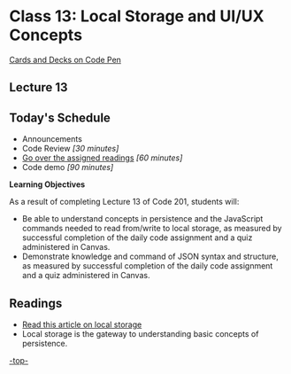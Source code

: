 # Class 13: Local Storage and UI/UX Concepts

[Cards and Decks on Code Pen](https://codepen.io/agrampa/pen/Oryppv?editors=0100)

<a id="top"></a>
## Lecture 13

## Today's Schedule
- Announcements
- Code Review *[30 minutes]*
- [Go over the assigned readings](#readings) *[60 minutes]*
- Code demo *[90 minutes]*

**Learning Objectives**

As a result of completing Lecture 13 of Code 201, students will:
- Be able to understand concepts in persistence and the JavaScript commands needed to read from/write to local storage, as measured by successful completion of the daily code assignment and a quiz administered in Canvas.
- Demonstrate knowledge and command of JSON syntax and structure, as measured by successful completion of the daily code assignment and a quiz administered in Canvas.

<a id="readings"></a>

## Readings

- [Read this article on local storage](http://diveintohtml5.info/storage.html)
- Local storage is the gateway to understanding basic concepts of persistence.

[-top-](#top)

